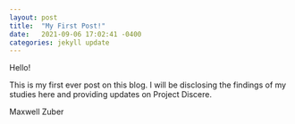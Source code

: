 ```yaml
---
layout: post
title:  "My First Post!"
date:   2021-09-06 17:02:41 -0400
categories: jekyll update
---
```

Hello!

This is my first ever post on this blog. I will be disclosing the findings of my studies here and providing updates on Project Discere. 

Maxwell Zuber